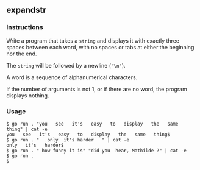 ## expandstr

### Instructions

Write a program that takes a `string` and displays it with exactly three spaces between each word, with no spaces or tabs at either the beginning nor the end.

The `string` will be followed by a newline (`'\n'`).

A word is a sequence of alphanumerical characters.

If the number of arguments is not 1, or if there are no word, the program displays nothing.

### Usage

```console
$ go run . "you   see   it's   easy   to   display   the   same   thing" | cat -e
you   see   it's   easy   to   display   the   same   thing$
$ go run . "   only  it's harder   " | cat -e
only   it's   harder$
$ go run . " how funny it is" "did you  hear, Mathilde ?" | cat -e
$ go run .
$
```
